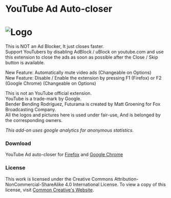 YouTube Ad Auto-closer
=====
![Logo](https://addons.mozilla.org/user-media/previews/thumbs/192/192740.jpg?modified=1622132899)
====
This is NOT an Ad Blocker, It just closes faster.<br/>
Support YouTubers by disabling AdBlock / uBlock on youtube.com and use this extension to close the ads as soon as possible after the Close / Skip button is available.<br/>

New Feature: Automatically mute video ads (Changeable on Options)<br/>
New Feature: Disable / Enable the extension by pressing F1 (Firefox) or F2 (Google Chrome) (Changeable on Options)<br/>

This is not an YouTube official extension.<br/>
YouTube is a trade-mark by Google.<br/>
Bender Bending Rodríguez, Futurama is created by Matt Groening for Fox Broadcasting Company.<br/>
All the logos and pictures here is used under fair-use, And is belonged by the corresponding owners.<br/>

<i>This add-on uses google analytics for anonymous statistics.</i><br/>

### Download
YouTube Ad auto-closer for [Firefox][Firefox] and [Google Chrome][GoogleChrome]

### License

This work is licensed under the Creative Commons Attribution-NonCommercial-ShareAlike 4.0 International License.
To view a copy of this license, visit [Common Creative's Website][License].

[GoogleChrome]: <https://chrome.google.com/webstore/detail/youtube-ad-auto-closer/janhkcfgfnafdebdmlbnhopmnoiepmpc>
[Firefox]: <https://addons.mozilla.org/en-US/firefox/addon/youtube-ads-auto-closer/>
[License]: <https://creativecommons.org/licenses/by-nc-sa/4.0/>
